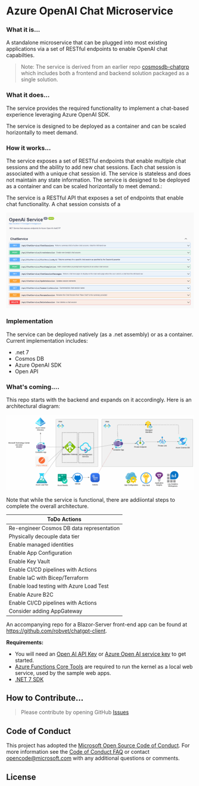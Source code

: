# Azure OpenAI Chat Microservice

### What it is...

A standalone microservice that can be plugged into most existing applications via a set of RESTful endpoints to enable OpenAI chat capabilties.

> Note: The service is derived from an earlier repo [cosmosdb-chatgrp](https://github.com/Azure-Samples/cosmosdb-chatgpt) which includes both a frontend and backend solution packaged as a single solution.

### What it does...

The service provides the required functionality to implement a chat-based experience leveraging Azure OpenAI SDK. 

The service is designed to be deployed as a container and can be scaled horizontally to meet demand.

### How it works...

The service exposes a set of RESTful endpoints that enable multiple chat sessions and the ability to add new chat sessions. Each chat session is associated with a unique chat session id. The service is stateless and does not maintain any state information. The service is designed to be deployed as a container and can be scaled horizontally to meet demand.:

The service is a RESTful API that exposes a set of endpoints that enable chat functionality.
A chat session consists of a 


![Azure OpenAI Servivce - Endpoints](Documents/Images/openai-service-endpoints.gif)


### Implementation

The service can be deployed natively (as a .net assembly) or as a container. Current implementation includes:

 -  .net 7
 - Cosmos DB
 - Azure OpenAI SDK
 - Open API



### What's coming....





This repo starts with the backend and expands on it accordingly. Here is an architectural diagram:

![High-Level Architecture](Documents/Images/openai-microservice.gif)

Note that while the service is functional, there are addiiontal steps to complete the overall architecture.

|   ToDo Actions |
| --------------------------- |
| Re-engineer Cosmos DB data representation|
| Physically decouple data tier |
| Enable managed identities  |
| Enable App Configuration |
| Enable Key Vault    |
| Enable CI/CD pipelines with Actions    |
| Enable IaC with Bicep/Terraform    |
| Enable load testing with Azure Load Test  |
| Enable Azure B2C    |
| Enable CI/CD pipelines with Actions    |
| Consider adding AppGateway |

An accompanying repo for a Blazor-Server front-end app can be found at https://github.com/robvet/chatgpt-client.





**Requirements:**

- You will need an
  [Open AI API Key](https://openai.com/api/) or
  [Azure Open AI service key](https://learn.microsoft.com/azure/cognitive-services/openai/quickstart?pivots=rest-api)
  to get started.
- [Azure Functions Core Tools](https://learn.microsoft.com/azure/azure-functions/functions-run-local)
  are required to run the kernel as a local web service, used by the sample web apps.
- [.NET 7 SDK](https://dotnet.microsoft.com/download/dotnet/7.0)

## How to Contribute...

> Please contribute by
> opening GitHub [Issues](https://github.com/robvet/chatgtp-service/issues)

## Code of Conduct

This project has adopted the
[Microsoft Open Source Code of Conduct](https://opensource.microsoft.com/codeofconduct/).
For more information see the
[Code of Conduct FAQ](https://opensource.microsoft.com/codeofconduct/faq/)
or contact [opencode@microsoft.com](mailto:opencode@microsoft.com)
with any additional questions or comments.

## License